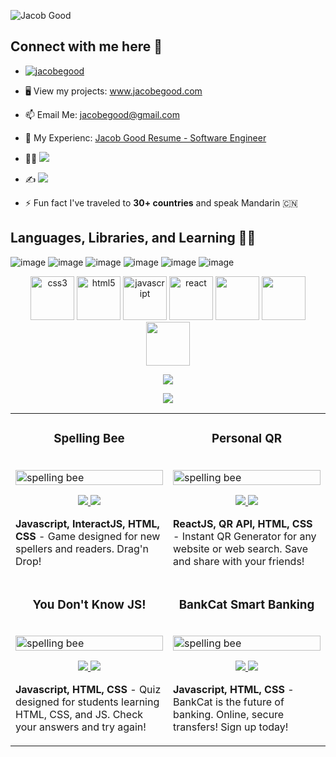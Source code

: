 ![Jacob Good](https://user-images.githubusercontent.com/57625094/168236708-294de0dc-703f-435e-bfd0-e85bdfca6542.png)

<!-- <h1 align="center">Hi 👋, I'm Jacob</h1>
<h3 align="center">A passionate full-stack developer from the USA</h3>
-->
 
 
## Connect with me here 🔗
- <p align="left"> <a href="https://twitter.com/jacobegood" target="blank"><img src="https://img.shields.io/twitter/follow/jacobegood?logo=twitter&style=for-the-badge" alt="jacobegood" /></a> </p>
- 🖥 View my projects: <a href="www.jacobegood.com" target="_blank">www.jacobegood.com</a>
- 📫 Email Me: jacobegood@gmail.com
- 📄 My Experienc: [Jacob Good Resume - Software Engineer](https://www.jacobegood.com/Software%20Engineer%20-%20Jacob%20Good.pdf)
- 🧑‍💻 <a href="https://www.linkedin.com/in/jacobegood/" target="_blank"><img src="https://img.shields.io/badge/LinkedIn-0077B5?style=for-the-badge&logo=linkedin&logoColor=white"></a>
- ✍️ <a href="https://snake0.hashnode.dev/" target="_blank"><img src="https://img.shields.io/badge/Hashnode-2962FF?style=for-the-badge&logo=hashnode&logoColor=white"></a>
 
- ⚡ Fun fact I've traveled to **30+ countries** and speak Mandarin 🇨🇳



## Languages, Libraries, and Learning 👨‍💻
   ![image](https://img.shields.io/badge/Numpy-777BB4?style=for-the-badge&logo=numpy&logoColor=white
)   ![image](https://img.shields.io/badge/Pandas-2C2D72?style=for-the-badge&logo=pandas&logoColor=white
)   ![image](https://img.shields.io/badge/Python-FFD43B?style=for-the-badge&logo=python&logoColor=blue
)   ![image](https://img.shields.io/badge/Swift-FA7343?style=for-the-badge&logo=swift&logoColor=white
)   ![image](https://img.shields.io/badge/Coursera-0056D2?style=for-the-badge&logo=Coursera&logoColor=white
)   ![image](https://img.shields.io/badge/freecodecamp-27273D?style=for-the-badge&logo=freecodecamp&logoColor=white) 

<p align="center" dir="auto">
<img src="https://icongr.am/devicon/css3-original.svg?size=128&color=currentColor" alt="css3" width="70" height="70" style="max-width: 100%;"> <!--  CSS  --> <img src="https://icongr.am/devicon/html5-original.svg?size=128&color=currentColor" alt="html5" width="70" height="70" style="max-width: 100%;"> <!--  HTML  --> <img src="https://icongr.am/devicon/javascript-original.svg?size=128&color=currentColor" alt="javascript" width="70" height="70" style="max-width: 100%;"> <!-- JavaScript --> <img src="https://icongr.am/devicon/react-original-wordmark.svg?size=128&color=currentColor" alt="react" width="70" height="70" style="max-width: 100%;"> <!-- React --> <img src="https://icongr.am/devicon/mongodb-original-wordmark.svg?size=128&color=currentColor" width="70" height="70" style="max-width: 100%;"> <!--- MongoDB --> <img src="https://icongr.am/devicon/nodejs-original.svg?size=128&color=currentColor" width="70" height="70" style="max-width: 100%;"> <!-- Node.js --> <img src="https://icongr.am/devicon/express-original.svg?size=128&color=white" width="70" height="70" style="max-width: 100%;"> <!-- Express.js -->
</p> 

<p align="center" dir="auto">
  <a href="https://www.codewars.com/users/Snake0" rel="nofollow"><img src="https://www.codewars.com/users/Snake0/badges/large" style="max-width: 100%;"></a>
</p>

<p align="center" dir="auto"> 
<img src="http://github-readme-streak-stats.herokuapp.com?user=Snake0good&theme=react&date_format=M%20j%5B%2C%20Y%5D" />
</p>
 


<!-- something big below -->
<table>
 <tbody>
  <tr>
   <td width='50%' valign='top'>
    <h3 align="center" dir="auto">Spelling Bee</h3>
    <br>
    <a href="https://spelling-bee-abc.netlify.app" rel="nofollow">
     <img src="https://user-images.githubusercontent.com/57625094/167794867-9cebbed9-c165-4987-bc66-ad626788c26c.gif" width="100%" alt="spelling bee" style="max-width: 100%;">
    </a>
    <p align="center" dir="auto">  
     <a href="https://github.com/Snake0good/Drag-and-Drop-Spelling-Game"> 
      <img src="https://img.shields.io/badge/Repo-2962FF?style=for-the-badge&logo=github&logoColor=white">
     </a>
     <a href="https://spelling-bee-abc.netlify.app" rel="nofollow">
      <img src="https://img.shields.io/badge/Live-white?style=for-the-badge&logo=html5&logoColor=2962FF">
     </a>
    </p>
    <p dir="auto">
     <strong>Javascript, InteractJS, HTML, CSS </strong> - Game designed for new spellers and readers. Drag'n Drop!
    </p>
   </td>
   
   
   <td width='50%' valign='top'>
    <h3 align="center" dir="auto">Personal QR</h3>
    <br>
    <a href="https://warm-travesseiro-ef82be.netlify.app/" rel="nofollow">
     <img src="https://user-images.githubusercontent.com/57625094/167797062-6720e850-4d00-457b-8e54-b4a27dbcf01c.gif" width="100%" alt="spelling bee" style="max-width: 100%;">
    </a>
    <p align="center" dir="auto">  
     <a href="https://github.com/Snake0good/React-QR-Code-Generator"> 
      <img src="https://img.shields.io/badge/Repo-2962FF?style=for-the-badge&logo=github&logoColor=white">
     </a>
     <a href="https://warm-travesseiro-ef82be.netlify.app/" rel="nofollow">
      <img src="https://img.shields.io/badge/Live-white?style=for-the-badge&logo=html5&logoColor=2962FF">
     </a>
    </p>
    <p dir="auto">
     <strong>ReactJS, QR API, HTML, CSS</strong> - Instant QR Generator for any website or web search. Save and share with your friends!
    </p>
   </td>
  </tr>
  
  
  <tr>
   <td width='50%' valign='top'>
    <h3 align="center" dir="auto">You Don't Know JS!</h3>
    <br>
    <a href="https://100devs-html-css-javascript-quiz.netlify.app/" rel="nofollow">
     <img src="https://user-images.githubusercontent.com/57625094/167802378-872e6358-d403-40e4-bf7b-31a3ce849968.gif" width="100%" alt="spelling bee" style="max-width: 100%;">
    </a>
    <p align="center" dir="auto">  
     <a href="https://github.com/Snake0good/100Devs-Quiz"> 
      <img src="https://img.shields.io/badge/Repo-2962FF?style=for-the-badge&logo=github&logoColor=white">
     </a>
     <a href="https://100devs-html-css-javascript-quiz.netlify.app/" rel="nofollow">
      <img src="https://img.shields.io/badge/Live-white?style=for-the-badge&logo=html5&logoColor=2962FF">
     </a>
    </p>
    <p dir="auto">
     <strong>Javascript, HTML, CSS </strong> - Quiz designed for students learning HTML, CSS, and JS. Check your answers and try again!
    </p>
   </td>
   
   
   <td width='50%' valign='top'>
    <h3 align="center" dir="auto">BankCat Smart Banking</h3>
    <br>
    <a href="https://bankcat-website-mockup.netlify.app/" rel="nofollow">
     <img src="https://user-images.githubusercontent.com/57625094/167801083-b09e679c-e115-4980-a9e4-fd3bf2951c63.gif" width="100%" alt="spelling bee" style="max-width: 100%;">
    </a>
    <p align="center" dir="auto">  
     <a href="https://github.com/Snake0good/BankCat-Website"> 
      <img src="https://img.shields.io/badge/Repo-2962FF?style=for-the-badge&logo=github&logoColor=white">
     </a>
     <a href="https://bankcat-website-mockup.netlify.app/" rel="nofollow">
      <img src="https://img.shields.io/badge/Live-white?style=for-the-badge&logo=html5&logoColor=2962FF">
     </a>
    </p>
    <p dir="auto">
     <strong>Javascript, HTML, CSS </strong> - BankCat is the future of banking. Online, secure transfers! Sign up today!
    </p>
   </td>
  </tr>
 </tbody>
</table>
